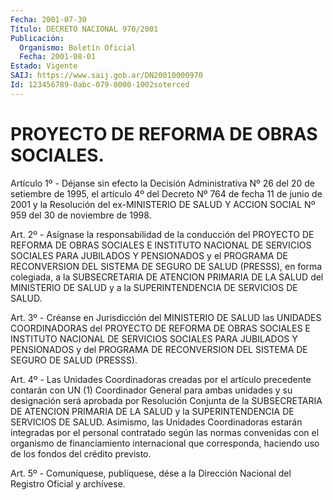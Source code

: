 ```yaml
---
Fecha: 2001-07-30
Título: DECRETO NACIONAL 970/2001
Publicación:
  Organismo: Boletín Oficial
  Fecha: 2001-08-01
Estado: Vigente
SAIJ: https://www.saij.gob.ar/DN20010000970
Id: 123456789-0abc-079-0000-1002soterced
---
```

# PROYECTO DE REFORMA DE OBRAS SOCIALES.

<a id="1"></a>
Artículo 1º - Déjanse sin efecto la Decisión Administrativa Nº 26 del 20 de setiembre de 1995, el artículo 4º del Decreto Nº 764 de fecha 11 de junio de 2001 y la Resolución del ex-MINISTERIO DE SALUD Y ACCION SOCIAL Nº 959 del 30 de noviembre de 1998.

<a id="2"></a>
Art. 2º - Asígnase la responsabilidad de la conducción del PROYECTO DE REFORMA DE OBRAS SOCIALES E INSTITUTO NACIONAL DE SERVICIOS SOCIALES PARA JUBILADOS Y PENSIONADOS y el PROGRAMA DE RECONVERSION DEL SISTEMA DE SEGURO DE SALUD (PRESSS), en forma colegiada, a la SUBSECRETARIA DE ATENCION PRIMARIA DE LA SALUD del MINISTERIO DE SALUD y a la SUPERINTENDENCIA DE SERVICIOS DE SALUD.

<a id="3"></a>
Art. 3º - Créanse en Jurisdicción del MINISTERIO DE SALUD las UNIDADES COORDINADORAS del PROYECTO DE REFORMA DE OBRAS SOCIALES E INSTITUTO NACIONAL DE SERVICIOS SOCIALES PARA JUBILADOS Y PENSIONADOS y del PROGRAMA DE RECONVERSION DEL SISTEMA DE SEGURO DE SALUD (PRESSS).

<a id="4"></a>
Art. 4º - Las Unidades Coordinadoras creadas por el artículo precedente contarán con UN (1) Coordinador General para ambas unidades y su designación será aprobada por Resolución Conjunta de la SUBSECRETARIA DE ATENCION PRIMARIA DE LA SALUD y la SUPERINTENDENCIA DE SERVICIOS DE SALUD. Asimismo, las Unidades Coordinadoras estarán integradas por el personal contratado según las normas convenidas con el organismo de financiamiento internacional que corresponda, haciendo uso de los fondos del crédito previsto.

<a id="5"></a>
Art. 5º - Comuníquese, publíquese, dése a la Dirección Nacional del Registro Oficial y archívese.